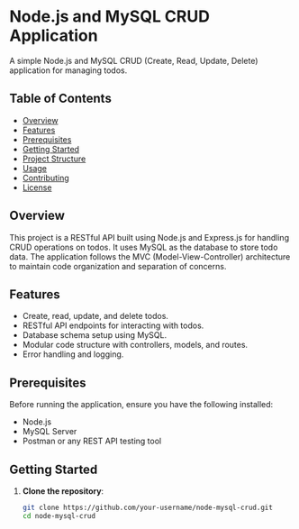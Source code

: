 # Node.js and MySQL CRUD Application

A simple Node.js and MySQL CRUD (Create, Read, Update, Delete) application for managing todos.

## Table of Contents

- [Overview](#overview)
- [Features](#features)
- [Prerequisites](#prerequisites)
- [Getting Started](#getting-started)
- [Project Structure](#project-structure)
- [Usage](#usage)
- [Contributing](#contributing)
- [License](#license)

## Overview

This project is a RESTful API built using Node.js and Express.js for handling CRUD operations on todos. It uses MySQL as the database to store todo data. The application follows the MVC (Model-View-Controller) architecture to maintain code organization and separation of concerns.

## Features

- Create, read, update, and delete todos.
- RESTful API endpoints for interacting with todos.
- Database schema setup using MySQL.
- Modular code structure with controllers, models, and routes.
- Error handling and logging.

## Prerequisites

Before running the application, ensure you have the following installed:

- Node.js
- MySQL Server
- Postman or any REST API testing tool

## Getting Started

1. **Clone the repository**:

   ```bash
   git clone https://github.com/your-username/node-mysql-crud.git
   cd node-mysql-crud
